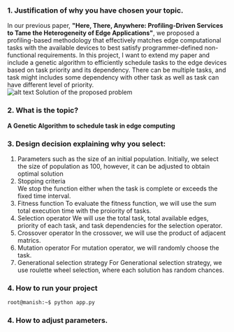 ### 1. Justification of why you have chosen your topic.
 In our previous paper, **"Here, There, Anywhere: Profiling-Driven Services to Tame the Heterogeneity of Edge Applications"**, we proposed a profiling-based methodology that effectively matches edge computational tasks with the available devices to best satisfy programmer-defined non-functional requirements. In this project, I want to extend my paper and include a genetic algorithm to efficiently schedule tasks to the edge devices based on task priority and its dependency. There can be multiple tasks, and task might includes some dependency with other task as well as task can have different level of priority.  
 ![alt text]()
Solution of the proposed problem


### 2. What is the topic?
**A Genetic Algorithm to schedule task in edge computing**
### 3. Design decision explaining why you select:
  1. Parameters such as the size of an initial population.
    Initially, we select the size of population as 100, however, it can be adjusted to obtain optimal solution    
  2. Stopping criteria   
     We stop the function either when the task is complete or exceeds the fixed time interval. 
  3. Fitness function
    To evaluate the fitness function, we will use the sum total execution time with the proiority of tasks. 
  4. Selection operator
     We will use the total task, total available edges, priority of each task, and task dependencies for the selection operator. 
  5. Crossover operator
    In the crossover, we will use the product of adjacent matrics. 
  6. Mutation operator
    For mutation operator, we will randomly choose the task. 
  7. Generational selection strategy
    For Generational selection strategy, we use roulette wheel selection, where each solution has random chances.  
 ### 4. How to run your project
```bash
root@manish:~$ python app.py
```
 ### 4. How to adjust parameters.

